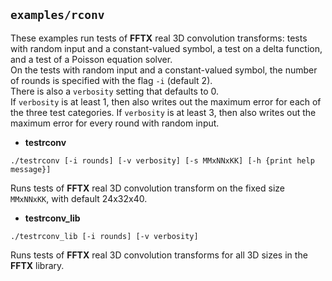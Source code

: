 ## `examples/rconv`

These examples run tests of **FFTX** real 3D convolution transforms:
tests with random input and a constant-valued symbol,
a test on a delta function,
and a test of a Poisson equation solver.   
On the tests with random input and a constant-valued symbol,
the number of rounds is specified with the flag `-i` (default 2).  
There is also a `verbosity` setting that defaults to 0.   
If `verbosity` is at least 1, then also writes out
the maximum error for each of the three test categories.
If `verbosity` is at least 3, then also writes out
the maximum error for every round with random input.

* **testrconv**
```
./testrconv [-i rounds] [-v verbosity] [-s MMxNNxKK] [-h {print help message}]
```
Runs tests of **FFTX** real 3D convolution transform
on the fixed size `MMxNNxKK`, with default 24x32x40.

* **testrconv_lib**
```
./testrconv_lib [-i rounds] [-v verbosity]
```
Runs tests of **FFTX** real 3D convolution transforms
for all 3D sizes in the **FFTX** library.
